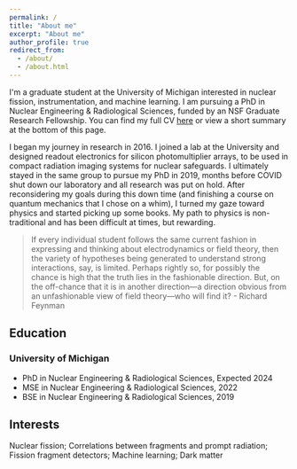 ```yaml
---
permalink: /
title: "About me"
excerpt: "About me"
author_profile: true
redirect_from:
  - /about/
  - /about.html
---
```


I'm a graduate student at the University of Michigan interested in nuclear fission, instrumentation, and machine learning. I am pursuing a PhD in Nuclear Engineering & Radiological Sciences, funded by an NSF Graduate Research Fellowship. You can find my full CV [here](https://nathangiha.info/cv/) or view a short summary at the bottom of this page.

I began my journey in research in 2016. I joined a lab at the University and designed readout electronics for silicon photomultiplier arrays, to be used in compact radiation imaging systems for nuclear safeguards. I ultimately stayed in the same group to pursue my PhD in 2019, months before COVID shut down our laboratory and all research was put on hold. After reconsidering my goals during this down time (and finishing a course on quantum mechanics that I chose on a whim), I turned my gaze toward physics and started picking up some books. My path to physics is non-traditional and has been difficult at times, but rewarding.


> If every individual student follows the same current fashion in expressing and thinking about electrodynamics or field theory, then the variety of hypotheses being generated to understand strong interactions, say, is limited. Perhaps rightly so, for possibly the chance is high that the truth lies in the fashionable direction. But, on the off-chance that it is in another direction—a direction obvious from an unfashionable view of field theory—who will find it? - Richard Feynman




## Education   
### University of Michigan   
- PhD in Nuclear Engineering & Radiological Sciences, Expected 2024   
- MSE in Nuclear Engineering & Radiological Sciences, 2022   
- BSE in Nuclear Engineering & Radiological Sciences, 2019

## Interests
Nuclear fission; Correlations between fragments and prompt radiation; Fission fragment detectors; Machine learning; Dark matter
